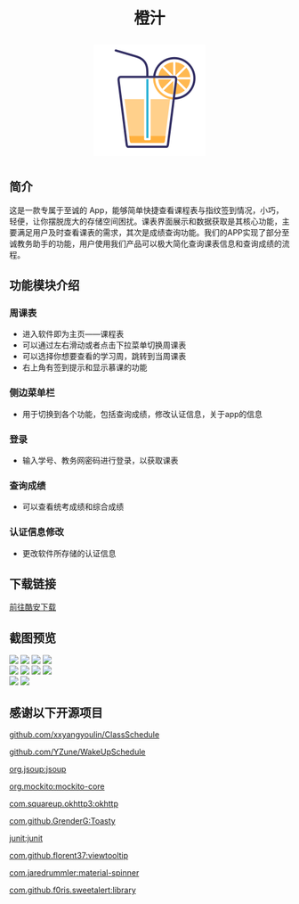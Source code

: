 <div align=center><h1 style="width:100%;text-align:center">橙汁</h1></div>

<div align=center><img style="display:black;margin:10px auto;"            src="https://raw.githubusercontent.com/aaronlinv/JuiceTimetable/dev/img/juice_icon.png" align="middle" /></div>


## 简介

这是一款专属于至诚的 App，能够简单快捷查看课程表与指纹签到情况，小巧，轻便，让你摆脱庞大的存储空间困扰。课表界面展示和数据获取是其核心功能，主要满足用户及时查看课表的需求，其次是成绩查询功能。我们的APP实现了部分至诚教务助手的功能，用户使用我们产品可以极大简化查询课表信息和查询成绩的流程。


## 功能模块介绍

### 周课表 

- 进入软件即为主页——课程表
- 可以通过左右滑动或者点击下拉菜单切换周课表
- 可以选择你想要查看的学习周，跳转到当周课表
- 右上角有签到提示和显示慕课的功能

### 侧边菜单栏 

- 用于切换到各个功能，包括查询成绩，修改认证信息，关于app的信息

### 登录

- 输入学号、教务网密码进行登录，以获取课表

### 查询成绩

- 可以查看统考成绩和综合成绩

### 认证信息修改 

- 更改软件所存储的认证信息

## 下载链接
<a href="https://www.coolapk.com/apk/265263">前往酷安下载</a>

## 截图预览
<img src="https://raw.githubusercontent.com/wangyuxiang123/JuiceTimetable/dev/img/02.jpg" width="200" />  <img src="https://raw.githubusercontent.com/wangyuxiang123/JuiceTimetable/dev/img/03.jpg" width="200" /> 
<img src="https://raw.githubusercontent.com/wangyuxiang123/JuiceTimetable/dev/img/04.jpg" width="200" />  <img src="https://raw.githubusercontent.com/wangyuxiang123/JuiceTimetable/dev/img/05.jpg" width="200" />  
<img src="https://raw.githubusercontent.com/wangyuxiang123/JuiceTimetable/dev/img/08.jpg" width="200"  /> <img	src="https://raw.githubusercontent.com/wangyuxiang123/JuiceTimetable/dev/img/01.jpg" width="200" /> 
<img src="https://raw.githubusercontent.com/wangyuxiang123/JuiceTimetable/dev/img/07.jpg" width="200" />  <img src="https://raw.githubusercontent.com/wangyuxiang123/JuiceTimetable/dev/img/10.jpg" width="200" />  
<img src="https://raw.githubusercontent.com/wangyuxiang123/JuiceTimetable/dev/img/06.jpg" width="200" /> <img src="https://raw.githubusercontent.com/wangyuxiang123/JuiceTimetable/dev/img/09.jpg" width="200" />  





## 感谢以下开源项目

<a href="https://github.com/xxyangyoulin/ClassSchedule">github.com/xxyangyoulin/ClassSchedule</a>

<a href="https://github.com/YZune/WakeUpSchedule">github.com/YZune/WakeUpSchedule</a>

<a href="https://jsoup.org/download">org.jsoup:jsoup</a>

<a href="https://site.mockito.org/">org.mockito:mockito-core</a>

<a href="https://square.github.io/okhttp/">com.squareup.okhttp3:okhttp</a>

<a href="https://github.com/GrenderG/Toasty">com.github.GrenderG:Toasty</a>

<a href="https://github.com/junit-team">junit:junit</a>

<a href="https://github.com/florent37/viewtooltip">com.github.florent37:viewtooltip</a>

<a href="https://github.com/jaredrummler/MaterialSpinner">com.jaredrummler:material-spinner</a>

<a href="https://github.com/F0RIS/sweet-alert-dialog">com.github.f0ris.sweetalert:library</a>